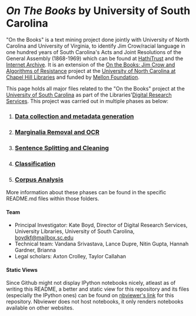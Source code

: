 # *On The Books* by University of South Carolina
"On the Books" is a text mining project done jointly with University of North Carolina and University of Virginia, to identify Jim Crow/racial language in one hundred years of South Carolina's Acts and Joint Resolutions of the General Assembly (1868-1969) which can be found at [HathiTrust](https://babel.hathitrust.org/cgi/mb?a=listis;c=661289340) and the [Internet Archive](https://archive.org/search?query=creator%3A%22South+Carolina.+General+Assembly%22&sort=-date).  It is an extension of the [On the Books: Jim Crow and Algorithms of Resistance](https://onthebooks.lib.unc.edu/) project at the [University of North Carolina at Chapel Hill Libraries](https://github.com/UNC-Libraries-data/OnTheBooks) and funded by [Mellon Foundation](https://www.mellon.org/).

This page holds all major files related to the "On the Books" project at the [University of South Carolina](https://sc.edu/) as part of the Libraries'[Digital Research Services](https://sc.edu/about/offices_and_divisions/university_libraries/find_services/digital_research_services/index.php). This project was carried out in multiple phases as below:
1. ### [Data collection and metadata generation](data)
2. ### [Marginalia Removal and OCR](marginalia)
3. ### [Sentence Splitting and Cleaning](sentence_splitting)
4. ### [Classification](MachineLearning_OTB_USC)
5. ### [Corpus Analysis](corpus_analysis)

More information about these phases can be found in the specific README.md files within those folders.

#### Team
- Principal Investigator: Kate Boyd, Director of Digital Research Services, University Libraries, University of South Carolina, boydkf@mailbox.sc.edu
- Technical team: Vandana Srivastava, Lance Dupre, Nitin Gupta, Hannah Gardner, Brianna
- Legal scholars: Axton Crolley, Taylor Callahan

#### Static Views
Since Github might not display IPython notebooks nicely, atleast as of writing this README, a better and static view for this repository and its files (especially the IPython ones) can be found on [nbviewer's link](https://nbviewer.org/github/g-nitin/OnTheBooksUofSC/tree/main/) for this repository. Nbviewer does not host notebooks, it only renders notebooks available on other websites.
